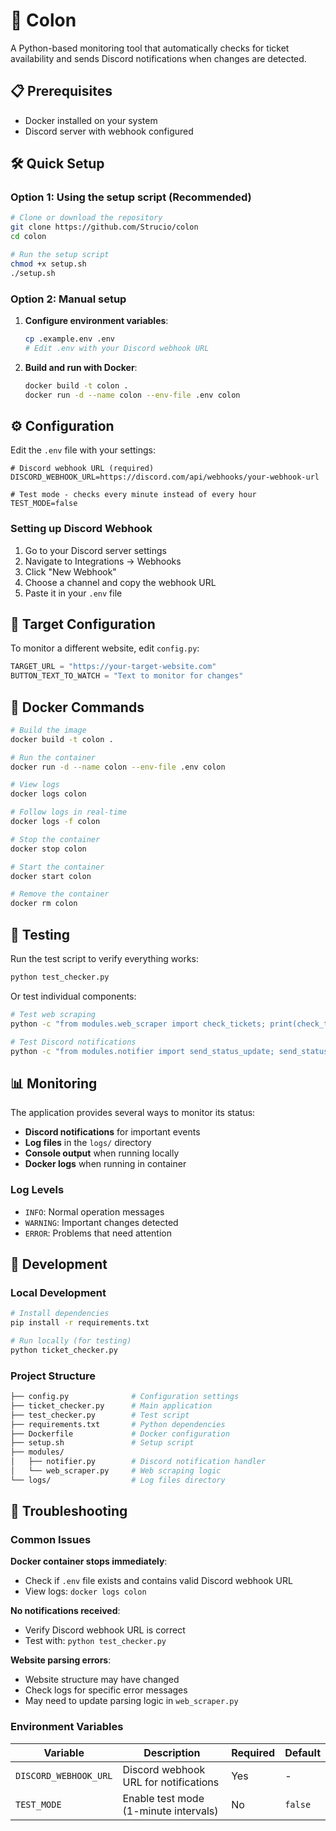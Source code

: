 # 🎫 Colon

A Python-based monitoring tool that automatically checks for ticket availability and sends Discord notifications when changes are detected.

## 📋 Prerequisites

- Docker installed on your system
- Discord server with webhook configured

## 🛠️ Quick Setup

### Option 1: Using the setup script (Recommended)

```bash
# Clone or download the repository
git clone https://github.com/Strucio/colon
cd colon

# Run the setup script
chmod +x setup.sh
./setup.sh
```

### Option 2: Manual setup

1. **Configure environment variables**:

   ```bash
   cp .example.env .env
   # Edit .env with your Discord webhook URL
   ```

2. **Build and run with Docker**:

   ```bash
   docker build -t colon .
   docker run -d --name colon --env-file .env colon
   ```

## ⚙️ Configuration

Edit the `.env` file with your settings:

```env
# Discord webhook URL (required)
DISCORD_WEBHOOK_URL=https://discord.com/api/webhooks/your-webhook-url

# Test mode - checks every minute instead of every hour
TEST_MODE=false
```

### Setting up Discord Webhook

1. Go to your Discord server settings
2. Navigate to Integrations → Webhooks
3. Click "New Webhook"
4. Choose a channel and copy the webhook URL
5. Paste it in your `.env` file

## 🎯 Target Configuration

To monitor a different website, edit `config.py`:

```python
TARGET_URL = "https://your-target-website.com"
BUTTON_TEXT_TO_WATCH = "Text to monitor for changes"
```

## 🐳 Docker Commands

```bash
# Build the image
docker build -t colon .

# Run the container
docker run -d --name colon --env-file .env colon

# View logs
docker logs colon

# Follow logs in real-time
docker logs -f colon

# Stop the container
docker stop colon

# Start the container
docker start colon

# Remove the container
docker rm colon
```

## 🧪 Testing

Run the test script to verify everything works:

```bash
python test_checker.py
```

Or test individual components:

```bash
# Test web scraping
python -c "from modules.web_scraper import check_tickets; print(check_tickets())"

# Test Discord notifications
python -c "from modules.notifier import send_status_update; send_status_update('started', 'test')"
```

## 📊 Monitoring

The application provides several ways to monitor its status:

- **Discord notifications** for important events
- **Log files** in the `logs/` directory
- **Console output** when running locally
- **Docker logs** when running in container

### Log Levels

- `INFO`: Normal operation messages
- `WARNING`: Important changes detected
- `ERROR`: Problems that need attention

## 🔧 Development

### Local Development

```bash
# Install dependencies
pip install -r requirements.txt

# Run locally (for testing)
python ticket_checker.py
```

### Project Structure

```sh
├── config.py              # Configuration settings
├── ticket_checker.py      # Main application
├── test_checker.py        # Test script
├── requirements.txt       # Python dependencies
├── Dockerfile             # Docker configuration
├── setup.sh               # Setup script
├── modules/
│   ├── notifier.py        # Discord notification handler
│   └── web_scraper.py     # Web scraping logic
└── logs/                  # Log files directory
```

## 🚨 Troubleshooting

### Common Issues

**Docker container stops immediately**:

- Check if `.env` file exists and contains valid Discord webhook URL
- View logs: `docker logs colon`

**No notifications received**:

- Verify Discord webhook URL is correct
- Test with: `python test_checker.py`

**Website parsing errors**:

- Website structure may have changed
- Check logs for specific error messages
- May need to update parsing logic in `web_scraper.py`

### Environment Variables

| Variable | Description | Required | Default |
|----------|-------------|----------|---------|
| `DISCORD_WEBHOOK_URL` | Discord webhook URL for notifications | Yes | - |
| `TEST_MODE` | Enable test mode (1-minute intervals) | No | `false` |
